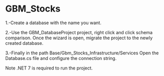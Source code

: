 # GBM_Stocks

1.-Create a database with the name you want.

2.-Use the GBM_DatabaseProject project, right click and click schema comparison. 
Once the wizard is open, migrate the project to the newly created database.

3.-Finally in the path Base/Gbm_Stocks_Infrastructure/Services
Open the Database.cs file and configure the connection string.

Note
.NET 7 is required to run the project.